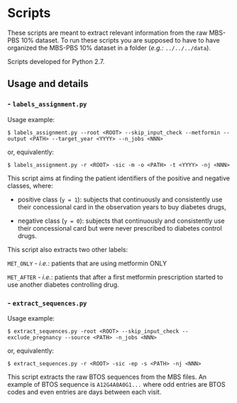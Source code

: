 # Scripts

These scripts are meant to extract relevant information from the raw MBS-PBS 10% dataset.
To run these scripts you are supposed to have to have organized the MBS-PBS 10% dataset in a folder (*e.g.:* `../../../data`).

Scripts developed for Python 2.7.

## Usage and details
### - `labels_assignment.py`

Usage example:

`$ labels_assignment.py --root <ROOT> --skip_input_check --metformin --output <PATH> --target_year <YYYY> --n_jobs <NNN>`

or, equivalently:

`$ labels_assignment.py -r <ROOT> -sic -m -o <PATH> -t <YYYY> -nj <NNN>`

This script aims at finding the patient identifiers of the positive and negative
classes, where:
+ positive class (`y = 1`): subjects that continuously and consistently use
  their concessional card in the observation years to buy diabetes drugs,
- negative class (`y = 0`): subjects that continuously and consistently use
  their concessional card but were never prescribed to diabetes control drugs.

 This script also extracts two other labels:

 `MET_ONLY` - *i.e.*: patients that are using metformin ONLY
 
 `MET_AFTER` - *i.e.*: patients that after a first metformin prescription started to use another diabetes controlling drug.

### - `extract_sequences.py`

Usage example:

`$ extract_sequences.py -root <ROOT> --skip_input_check --exclude_pregnancy --source <PATH> -n_jobs <NNN>`

or, equivalently:

`$ extract_sequences.py -r <ROOT> -sic -ep -s <PATH> -nj <NNN>`

This script extracts the raw BTOS sequences from the MBS files. An example of
BTOS sequence is `A12G4A0A0G1...` where odd entries are BTOS codes
and even entries are days between each visit.

